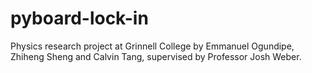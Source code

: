 # pyboard-lock-in

Physics research project at Grinnell College by Emmanuel Ogundipe, Zhiheng Sheng and Calvin Tang, supervised by Professor Josh Weber.
